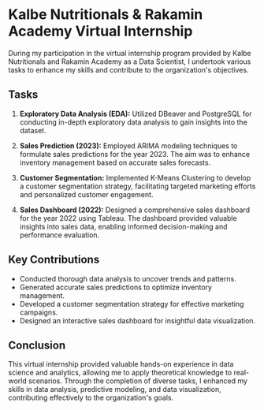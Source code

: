 # Kalbe Nutritionals & Rakamin Academy Virtual Internship

During my participation in the virtual internship program provided by Kalbe Nutritionals and Rakamin Academy as a Data Scientist, I undertook various tasks to enhance my skills and contribute to the organization's objectives.

## Tasks

1. **Exploratory Data Analysis (EDA):** Utilized DBeaver and PostgreSQL for conducting in-depth exploratory data analysis to gain insights into the dataset.
   
2. **Sales Prediction (2023):** Employed ARIMA modeling techniques to formulate sales predictions for the year 2023. The aim was to enhance inventory management based on accurate sales forecasts.

3. **Customer Segmentation:** Implemented K-Means Clustering to develop a customer segmentation strategy, facilitating targeted marketing efforts and personalized customer engagement.

4. **Sales Dashboard (2022):** Designed a comprehensive sales dashboard for the year 2022 using Tableau. The dashboard provided valuable insights into sales data, enabling informed decision-making and performance evaluation.

## Key Contributions

- Conducted thorough data analysis to uncover trends and patterns.
- Generated accurate sales predictions to optimize inventory management.
- Developed a customer segmentation strategy for effective marketing campaigns.
- Designed an interactive sales dashboard for insightful data visualization.

## Conclusion

This virtual internship provided valuable hands-on experience in data science and analytics, allowing me to apply theoretical knowledge to real-world scenarios. Through the completion of diverse tasks, I enhanced my skills in data analysis, predictive modeling, and data visualization, contributing effectively to the organization's goals.
